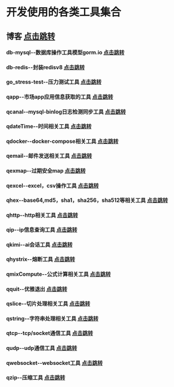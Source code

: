 

# 开发使用的各类工具集合

## 博客  <a href="https://www.cnblogs.com/guyouyin123" target="_blank">点击跳转</a>

#### db-mysql--数据库操作工具模型gorm.io  <a href="https://github.com/guyouyin123/tools/tree/master/qdb-mysql/gormio_gen">点击跳转</a>

#### db-redis--封装redisv8  <a href="https://github.com/guyouyin123/tools/tree/master/qdb-reids/qredis">点击跳转</a>

#### go_stress-test--压力测试工具  <a href="https://github.com/guyouyin123/tools/tree/master/qGoStress-test">点击跳转</a>

#### qapp--市场app应用信息获取的工具  <a href="https://github.com/guyouyin123/tools/tree/master/qapp">点击跳转</a>

#### qcanal--mysql-binlog日志检测同步工具  <a href="https://github.com/guyouyin123/tools/tree/master/qcanal">点击跳转</a>

#### qdateTime--时间相关工具  <a href="https://github.com/guyouyin123/tools/tree/master/qdateTime">点击跳转</a>

#### qdocker--docker-compose相关工具  <a href="https://github.com/guyouyin123/tools/tree/master/qdocker">点击跳转</a>

#### qemail--邮件发送相关工具  <a href="https://github.com/guyouyin123/tools/tree/master/qemail">点击跳转</a>

#### qexmap--过期安全map  <a href="https://github.com/guyouyin123/tools/tree/master/qexmap">点击跳转</a>

#### qexcel--excel，csv操作工具  <a href="https://github.com/guyouyin123/tools/tree/master/qexcel">点击跳转</a>

#### qhex--base64,md5，sha1，sha256，sha512等相关工具  <a href="https://github.com/guyouyin123/tools/tree/master/qhex">点击跳转</a>

#### qhttp--http相关工具  <a href="https://github.com/guyouyin123/tools/tree/master/qhttp">点击跳转</a>

#### qip--ip信息查询工具 <a href="https://github.com/guyouyin123/tools/tree/master/qip">点击跳转</a>

#### qkimi--ai会话工具 <a href="https://github.com/guyouyin123/tools/tree/master/qkimi">点击跳转</a>

#### qhystrix--熔断工具  <a href="https://github.com/guyouyin123/tools/tree/master/qhttp">点击跳转</a>

#### qmixCompute--公式计算相关工具  <a href="https://github.com/guyouyin123/tools/tree/master/qmixCompute">点击跳转</a>

#### qquit--优雅退出  <a href="https://github.com/guyouyin123/tools/tree/master/qquit">点击跳转</a>

#### qslice--切片处理相关工具  <a href="https://github.com/guyouyin123/tools/tree/master/qslice">点击跳转</a>

#### qstring--字符串处理相关工具  <a href="https://github.com/guyouyin123/tools/tree/master/qstring">点击跳转</a>

#### qtcp--tcp/socket通信工具  <a href="https://github.com/guyouyin123/tools/tree/master/qtcp">点击跳转</a>

#### qudp--udp通信工具  <a href="https://github.com/guyouyin123/tools/tree/master/qudp">点击跳转</a>

#### qwebsocket--websocket工具  <a href="https://github.com/guyouyin123/tools/tree/master/qwebsocket">点击跳转</a>

#### qzip--压缩工具  <a href="https://github.com/guyouyin123/tools/tree/master/qzip">点击跳转</a>


